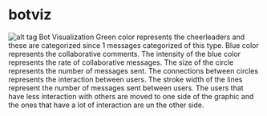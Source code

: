 # botviz
![alt tag](http://glob.ml/viz.png)
Bot Visualization
Green color represents the cheerleaders and these are categorized since 1 messages categorized of this type.
Blue color represents the collaborative comments.
The intensity of the blue color represents the rate of collaborative messages.
The size of the circle represents the number of messages sent.
The connections between circles represents the interaction between users.
The stroke width of the lines represent the number of messages sent between users.
The users that have less interaction with others are moved to one side of the graphic and the ones that have a lot of interaction are un the other side.